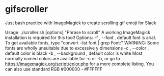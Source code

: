 # gifscroller
Just bash practice with ImageMagick to create scrolling gif emoji for Slack

Usage: ./scroller.sh [options] "Phrase to scroll"
A working ImageMagick installation is required for this tool!
Options:
    -f <font name>, --font <font name>, default font is arial.
        To get available fonts, type "convert -list font | grep Font:"
        WARNING: Some fonts are wholly unsuitable due to excessive y dimensions
    -c <color>, --color <color>, default color is black
    -b <color>, --background <color>, default color is white
        Most normally named colors are available for -c or -b, or go to
        https://imagemagick.org/script/color.php for a more complete listing.
        You can also use standard RGB #000000 - #FFFFFF